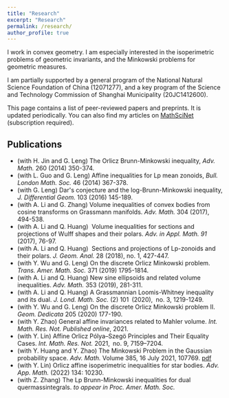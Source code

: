 ```yaml
---
title: "Research"
excerpt: "Research"
permalink: /research/
author_profile: true
---
```


I work in convex geometry. I am especially interested in the isoperimetric problems of geometric invariants, and the Minkowski problems for geometric measures. 

I am partially supported by a general program of the National Natural Science Foundation of China (12071277), and a key program of the Science and Technology Commission of Shanghai Municipality (20JC1412600).

This page contains a list of peer-reviewed papers and preprints. It is updated periodically. You can also find my articles  on <u><a href="https://mathscinet.ams.org/mathscinet/MRAuthorID/1060858">MathSciNet</a></u> (subscription required).

## Publications
- (with H. Jin and G. Leng) The Orlicz Brunn-Minkowski inequality, *Adv. Math.* 260 (2014) 350-374.
- (with L. Guo and G. Leng) Affine inequalities for Lp mean zonoids, *Bull. London Math. Soc.* 46 (2014) 367-378.
- (with G. Leng) Dar's conjecture and the log-Brunn-Minkowski inequality, *J. Differential Geom.* 103 (2016) 145-189.
- (with A. Li and G. Zhang) Volume inequalities of convex bodies from cosine transforms on Grassmann manifolds. *Adv. Math.* 304 (2017), 494-538.
- (with A. Li and Q. Huang)  Volume inequalities for sections and projections of Wulff shapes and their polars. *Adv. in Appl. Math. 91* (2017), 76-97.
- (with A. Li and Q. Huang)  Sections and projections of Lp-zonoids and their polars. *J. Geom. Anal.* 28 (2018), no. 1, 427-447.
- (with Y. Wu and G. Leng) On the discrete Orlicz Minkowski problem. *Trans. Amer. Math. Soc.* 371 (2019) 1795-1814.
- (with A. Li and Q. Huang) New sine ellipsoids and related volume inequalities. *Adv. Math.* 353 (2019), 281-311.
- (with A. Li and Q. Huang) A Grassmannian Loomis-Whitney inequality and its dual. *J. Lond. Math. Soc.* (2) 101 (2020), no. 3, 1219-1249.
- (with Y. Wu and G. Leng) On the discrete Orlicz Minkowski problem II. *Geom. Dedicata* 205 (2020) 177-190.
- (with Y. Zhao) General affine invariances related to Mahler volume. *Int. Math. Res. Not. Published online*, 2021.
- (with Y. Lin) Affine Orlicz Pólya–Szegö Principles and Their Equality Cases.  *Int. Math. Res. Not.* 2021, no. 9, 7159–7204. 
- (with Y. Huang and Y. Zhao) The Minkowski Problem in the Gaussian probability space. *Adv. Math.* Volume 385, 16 July 2021, 107769. [pdf](/files/GaussianMP.pdf)
- (with Y. Lin) Orlicz affine isoperimetric inequalities for star bodies. *Adv. App. Math.* (2022) 134: 10230.
- (with Z. Zhang) The Lp Brunn-Minkowski inequalities for dual quermassintegrals.  *to appear in Proc. Amer. Math. Soc.*




